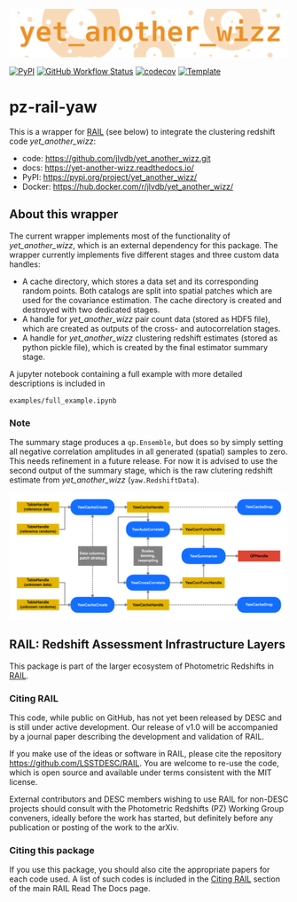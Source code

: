 ![yet_another_wizz](https://raw.githubusercontent.com/jlvdb/yet_another_wizz/main/docs/source/_static/logo-dark.png)

[![PyPI](https://img.shields.io/pypi/v/pz-rail-yaw?color=blue&logo=pypi&logoColor=white)](https://pypi.org/project/pz-rail-yaw/)
[![GitHub Workflow Status](https://img.shields.io/github/actions/workflow/status/LSSTDESC/rail_yaw/smoke-test.yml)](https://github.com/LSSTDESC/rail_yaw/actions/workflows/smoke-test.yml)
[![codecov](https://codecov.io/gh/LSSTDESC/rail_yaw/graph/badge.svg?token=BsmWz2v0qL)](https://codecov.io/gh/LSSTDESC/rail_yaw)
[![Template](https://img.shields.io/badge/Template-LINCC%20Frameworks%20Python%20Project%20Template-brightgreen)](https://lincc-ppt.readthedocs.io/en/latest/)

# pz-rail-yaw

This is a wrapper for [RAIL](https://github.com/LSSTDESC/RAIL) (see below) to
integrate the clustering redshift code *yet_another_wizz*:

- code: https://github.com/jlvdb/yet_another_wizz.git
- docs: https://yet-another-wizz.readthedocs.io/
- PyPI: https://pypi.org/project/yet_another_wizz/
- Docker: https://hub.docker.com/r/jlvdb/yet_another_wizz/


## About this wrapper

The current wrapper implements most of the functionality of *yet_another_wizz*,
which is an external dependency for this package. The wrapper currently
implements five different stages and three custom data handles:

- A cache directory, which stores a data set and its corresponding random
  points. Both catalogs are split into spatial patches which are used for the
  covariance estimation. The cache directory is created and destroyed with two
  dedicated stages.
- A handle for *yet_another_wizz* pair count data (stored as HDF5 file), which
  are created as outputs of the cross- and autocorrelation stages.
- A handle for *yet_another_wizz* clustering redshift estimates (stored as
  python pickle file), which is created by the final estimator summary stage.

A jupyter notebook containing a full example with more detailed descriptions is
included in

    examples/full_example.ipynb

### Note

The summary stage produces a `qp.Ensemble`, but does so by simply setting all
negative correlation amplitudes in all generated (spatial) samples to zero.
This needs refinement in a future release. For now it is advised to use the
second output of the summary stage, which is the raw clutering redshift estimate
from *yet_another_wizz* (`yaw.RedshiftData`).

![rail_yaw_network](https://raw.githubusercontent.com/LSSTDESC/rail_yaw/main/examples/rail_yaw_network.svg)

## RAIL: Redshift Assessment Infrastructure Layers

This package is part of the larger ecosystem of Photometric Redshifts
in [RAIL](https://github.com/LSSTDESC/RAIL).

### Citing RAIL

This code, while public on GitHub, has not yet been released by DESC and is
still under active development. Our release of v1.0 will be accompanied by a
journal paper describing the development and validation of RAIL.

If you make use of the ideas or software in RAIL, please cite the repository 
<https://github.com/LSSTDESC/RAIL>. You are welcome to re-use the code, which
is open source and available under terms consistent with the MIT license.

External contributors and DESC members wishing to use RAIL for non-DESC projects
should consult with the Photometric Redshifts (PZ) Working Group conveners,
ideally before the work has started, but definitely before any publication or 
posting of the work to the arXiv.

### Citing this package

If you use this package, you should also cite the appropriate papers for each
code used.  A list of such codes is included in the 
[Citing RAIL](https://rail-hub.readthedocs.io/en/latest/source/citing.html)
section of the main RAIL Read The Docs page.
